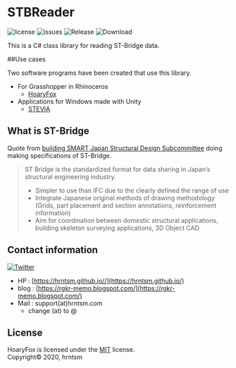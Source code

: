 # STBReader

![license](https://img.shields.io/github/license/hrntsm/STBReader)
![issues](https://img.shields.io/github/issues/hrntsm/STBReader)
![Release](https://img.shields.io/github/v/release/hrntsm/STBReader)
![Download](https://img.shields.io/github/downloads/hrntsm/STBReader/total)

This is a C# class library for reading ST-Bridge data.

##Use cases

Two software programs have been created that use this library.
+ For Grasshopper in Rhinoceros
  + [HoaryFox](https://github.com/hrntsm/HoaryFox)
+ Applications for Windows made with Unity
  + [STEVIA](https://github.com/hrntsm/STEVIA-Stb2U)

## What is ST-Bridge

Quote from [building SMART Japan Structural Design Subcommittee](https://en.building-smart.or.jp/meeting/buildall/structural-design/) doing making specifications of ST-Bridge.

> ST Bridge is the standardized format for data sharing in Japan’s structural engineering industry.
> + Simpler to use than IFC due to the clearly defined the range of use
> + Integrate Japanese original methods of drawing methodology (Grids, part placement and section annotations, reinforcement information)
> + Aim for coordination between domestic structural applications, building skeleton surveying applications, 3D Object CAD

## Contact information

[![Twitter](https://img.shields.io/twitter/follow/hiron_rgkr?style=social)](https://twitter.com/hiron_rgkr)
+ HP : [https://hrntsm.github.io//](https://hrntsm.github.io/)
+ blog : [https://rgkr-memo.blogspot.com/](https://rgkr-memo.blogspot.com/)
+ Mail : support(at)hrntsm.com
  + change (at) to @
  
## License

HoaryFox is licensed under the [MIT](https://github.com/hrntsm/STBReader/blob/master/LICENSE) license.  
Copyright© 2020, hrntsm